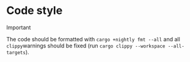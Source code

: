 
# Code style

> [!IMPORTANT]  
> The code should be formatted with `cargo +nightly fmt --all` and all `clippy`warnings should be fixed (run `cargo clippy --workspace --all-targets`).
